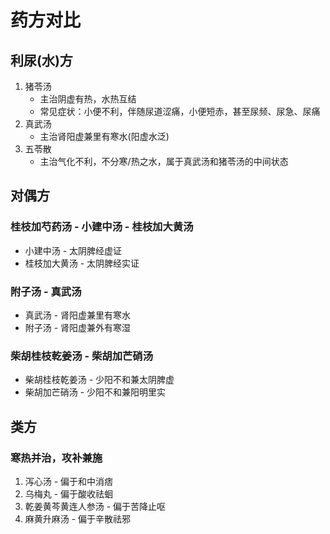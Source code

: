 # 药方对比
## 利尿(水)方
1. 猪苓汤
    * 主治阴虚有热，水热互结
    * 常见症状：小便不利，伴随尿道涩痛，小便短赤，甚至尿频、尿急、尿痛
2. 真武汤
    * 主治肾阳虚兼里有寒水(阳虚水泛)
3. 五苓散
    * 主治气化不利，不分寒/热之水，属于真武汤和猪苓汤的中间状态

## 对偶方
### 桂枝加芍药汤 - 小建中汤 - 桂枝加大黄汤
* 小建中汤 - 太阴脾经虚证
* 桂枝加大黄汤 - 太阴脾经实证

### 附子汤 - 真武汤
* 真武汤 - 肾阳虚兼里有寒水
* 附子汤 - 肾阳虚兼外有寒湿

### 柴胡桂枝乾姜汤 - 柴胡加芒硝汤
* 柴胡桂枝乾姜汤 - 少阳不和兼太阴脾虚
* 柴胡加芒硝汤 - 少阳不和兼阳明里实

## 类方
### 寒热并治，攻补兼施
1. 泻心汤 - 偏于和中消痞
2. 乌梅丸 - 偏于酸收祛蛔
3. 乾姜黄芩黄连人参汤 - 偏于苦降止呕
4. 麻黄升麻汤 - 偏于辛散祛邪